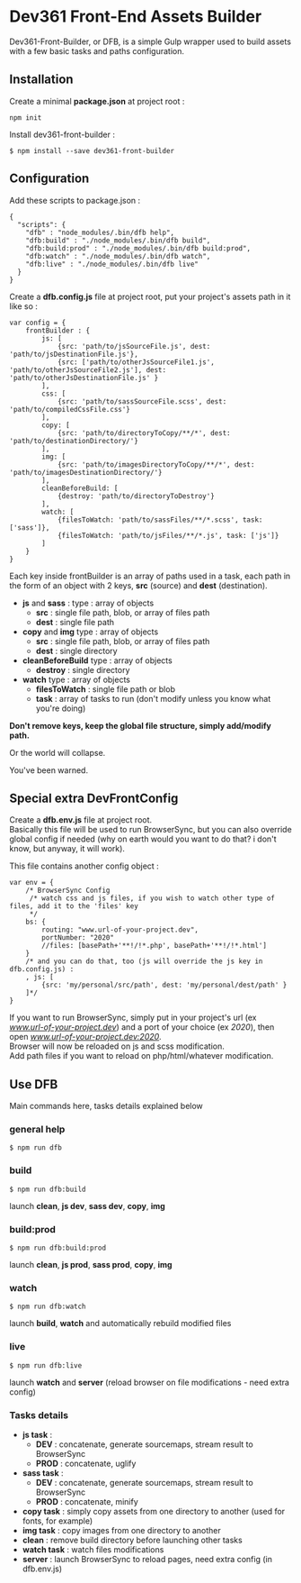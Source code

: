 Dev361 Front-End Assets Builder
========================

Dev361-Front-Builder, or DFB, is a simple Gulp wrapper used to build assets with a few basic tasks and paths configuration.
       
## Installation
Create a minimal **package.json** at project root :
```
npm init
```
Install dev361-front-builder :
```
$ npm install --save dev361-front-builder
```

## Configuration

Add these scripts to package.json :
```
{
  "scripts": {
    "dfb" : "node_modules/.bin/dfb help",
    "dfb:build" : "./node_modules/.bin/dfb build",
    "dfb:build:prod" : "./node_modules/.bin/dfb build:prod",
    "dfb:watch" : "./node_modules/.bin/dfb watch",
    "dfb:live" : "./node_modules/.bin/dfb live"
  }
}
```

Create a **dfb.config.js** file at project root, put your project's assets path in it like so :
```
var config = {
    frontBuilder : {
        js: [
            {src: 'path/to/jsSourceFile.js', dest: 'path/to/jsDestinationFile.js'},
            {src: ['path/to/otherJsSourceFile1.js', 'path/to/otherJsSourceFile2.js'], dest: 'path/to/otherJsDestinationFile.js' }
        ],
        css: [
            {src: 'path/to/sassSourceFile.scss', dest: 'path/to/compiledCssFile.css'}
        ],
        copy: [
            {src: 'path/to/directoryToCopy/**/*', dest: 'path/to/destinationDirectory/'}
        ],
        img: [
            {src: 'path/to/imagesDirectoryToCopy/**/*', dest: 'path/to/imagesDestinationDirectory/'}
        ],
        cleanBeforeBuild: [
            {destroy: 'path/to/directoryToDestroy'}
        ],
        watch: [
            {filesToWatch: 'path/to/sassFiles/**/*.scss', task: ['sass']},
            {filesToWatch: 'path/to/jsFiles/**/*.js', task: ['js']}
        ]
    }
}
```


Each key inside frontBuilder is an array of paths used in a task, each path in the form of an object with 2 keys, **src** (source) and **dest** (destination). 
* **js** and **sass** : type : array of objects
	* **src** : single file path, blob, or array of files path
	* **dest** : single file path
* **copy** and **img** type : array of objects
	* **src** : single file path, blob, or array of files path
    * **dest** : single directory 
* **cleanBeforeBuild** type : array of objects
	* **destroy** : single directory 
* **watch** type : array of objects
	* **filesToWatch** : single file path or blob 
	* **task** : array of tasks to run (don't modify unless you know what you're doing)

**Don't remove keys, keep the global file structure, simply add/modify path.** 

Or the world will collapse.

You've been warned. 
 
 
## Special extra DevFrontConfig

Create a **dfb.env.js**  file at project root.  
Basically this file will be used to run BrowserSync, but you can also override global config if needed (why on earth would you want to do that? i don't know, but anyway, it will work).

This file contains another config object :

``` 
var env = {
    /* BrowserSync Config
     /* watch css and js files, if you wish to watch other type of files, add it to the 'files' key
     */
    bs: {
        routing: "www.url-of-your-project.dev",
        portNumber: "2020"
        //files: [basePath+'**!/!*.php', basePath+'**!/!*.html']
    }
    /* and you can do that, too (js will override the js key in dfb.config.js) :
    , js: [
        {src: 'my/personal/src/path', dest: 'my/personal/dest/path' }
    ]*/
}
```
If you want to run BrowserSync, simply put in your project's url (ex _www.url-of-your-project.dev_) and a port of your choice (ex _2020_), then open _www.url-of-your-project.dev:2020_.  
Browser will now be reloaded on js and scss modification.  
Add path files if you want to reload on php/html/whatever modification.

## Use DFB
Main commands here, tasks details explained below

### general help
```
$ npm run dfb
```
### build
```
$ npm run dfb:build
```
launch **clean**, **js dev**, **sass dev**, **copy**, **img**
### build:prod
```
$ npm run dfb:build:prod
```
launch **clean**, **js prod**, **sass prod**, **copy**, **img**
### watch
```
$ npm run dfb:watch
```
launch **build**, **watch** and automatically rebuild modified files 
### live
```
$ npm run dfb:live
```
launch **watch** and **server** (reload browser on file modifications - need extra config)

### Tasks details

* **js task** : 
	* **DEV** : concatenate, generate sourcemaps, stream result to BrowserSync
	* **PROD** : concatenate, uglify
* **sass task** :
	* **DEV** : concatenate, generate sourcemaps, stream result to BrowserSync
    * **PROD** : concatenate, minify
* **copy task** : simply copy assets from one directory to another (used for fonts, for example)
* **img task** : copy images from one directory to another
* **clean** : remove build directory before launching other tasks
* **watch task** : watch files modifications 
* **server** : launch BrowserSync to reload pages, need extra config (in dfb.env.js)

